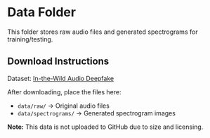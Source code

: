 # Data Folder

This folder stores raw audio files and generated spectrograms for training/testing.

## Download Instructions
Dataset: [In-the-Wild Audio Deepfake](https://www.kaggle.com/datasets/abdallamohamed312/in-the-wild-audio-deepfake/data)

After downloading, place the files here:
- `data/raw/` → Original audio files
- `data/spectrograms/` → Generated spectrogram images

**Note:** This data is not uploaded to GitHub due to size and licensing.

